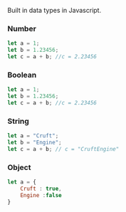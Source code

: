 Built in data types in Javascript.



### Number
```javascript
let a = 1;
let b = 1.23456;
let c = a + b; //c = 2.23456
```

### Boolean
```javascript
let a = 1;
let b = 1.23456;
let c = a + b; //c = 2.23456
```

### String
```javascript
let a = "Cruft";
let b = "Engine";
let c = a + b; // c = "CruftEngine"
```

### Object
```javascript
let a = { 
	Cruft : true, 
	Engine :false 
}
```
